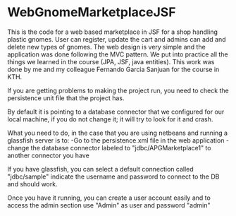 WebGnomeMarketplaceJSF
======================

This is the code for a web based marketplace in JSF for a shop handling plastic gnomes. User can register, update the cart and admins can add and delete new types of gnomes. The web design is very simple and the application was done following the MVC pattern. We put into practice all the things we learned in the course (JPA, JSF, java entities). This work was done by me and my colleague Fernando Garcia Sanjuan for the course in KTH.

If you are getting problems to making the project run, you need to check the persistence unit file that the project has.

By default it is pointing to a database connector that we configured for our local machine, if you do not change it; it will try to look for it and crash.

What you need to do, in the case that you are using netbeans and running a glassfish server is to:
-Go to the persistence.xml file in the web application 
-change the database connector labeled to "jdbc/APGMarketplace1" to another connector you have

If you have glassfish, you can select a default connection called "jdbc/sample" indicate the username and password to connect to the DB and should work.

Once you have it running, you can create a user account easily and to access the admin section use "Admin" as user and password "admin"
